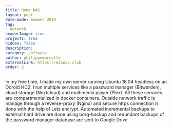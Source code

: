 ```yaml
---
title: Home NAS
layout: post
date-made: Summer 2019
tag:
- network
headerImage: true
projects: true
hidden: false
description:
category: software
author: philippemarcotte
externalLink: https://minous.club
order: 2
---
```


In my free time, I made my own server running Ubuntu 18.04 headless on an Odroid HC2. I run multiple services like a password manager (Bitwarden), cloud storage (Nextcloud) and multimedia player (Plex). All these services are compartmentalized in docker containers. Outside network traffic is manage through a reverse-proxy (Nginx) and secure https connection is done with the help of Lets encrypt. Automated incremental backups to external hard drive are done using borg-backup and redundant backups of the password manager database are sent to Google Drive.